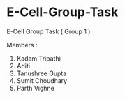 # E-Cell-Group-Task
E-Cell Group Task ( Group 1 )

Members :
1) Kadam Tripathi
2) Aditi
3) Tanushree Gupta
4) Sumit Choudhary
5) Parth Vighne

